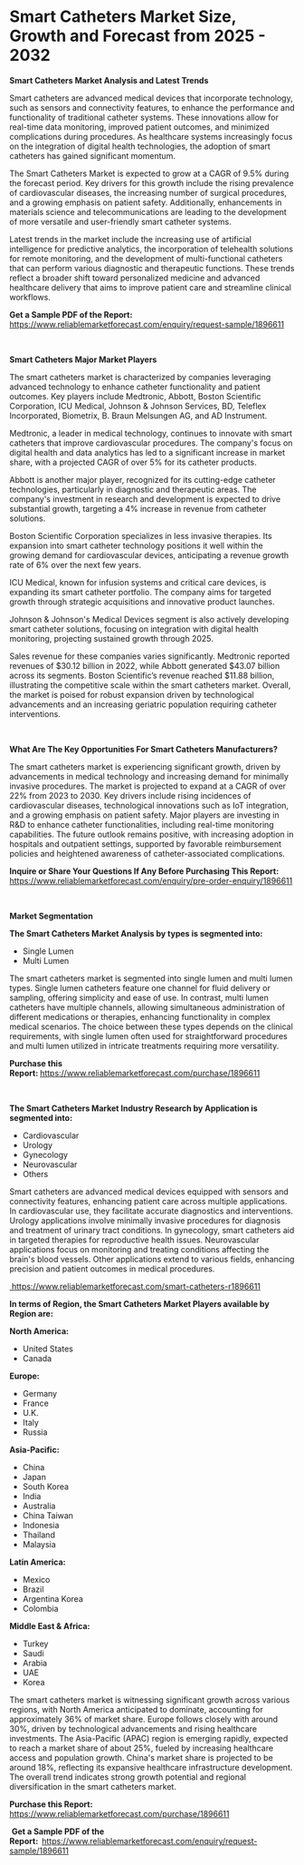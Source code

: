 <p><h1>Smart Catheters Market Size, Growth and Forecast from 2025 - 2032</h1></p><p><strong>Smart Catheters Market Analysis and Latest Trends</strong></p>
<p><p>Smart catheters are advanced medical devices that incorporate technology, such as sensors and connectivity features, to enhance the performance and functionality of traditional catheter systems. These innovations allow for real-time data monitoring, improved patient outcomes, and minimized complications during procedures. As healthcare systems increasingly focus on the integration of digital health technologies, the adoption of smart catheters has gained significant momentum.</p><p>The Smart Catheters Market is expected to grow at a CAGR of 9.5% during the forecast period. Key drivers for this growth include the rising prevalence of cardiovascular diseases, the increasing number of surgical procedures, and a growing emphasis on patient safety. Additionally, enhancements in materials science and telecommunications are leading to the development of more versatile and user-friendly smart catheter systems.</p><p>Latest trends in the market include the increasing use of artificial intelligence for predictive analytics, the incorporation of telehealth solutions for remote monitoring, and the development of multi-functional catheters that can perform various diagnostic and therapeutic functions. These trends reflect a broader shift toward personalized medicine and advanced healthcare delivery that aims to improve patient care and streamline clinical workflows.</p></p>
<p><strong>Get a Sample PDF of the Report:&nbsp;</strong> <a href="https://www.reliablemarketforecast.com/enquiry/request-sample/1896611?utm_campaign=3382&utm_medium=2&utm_source=Github&utm_content=ia&utm_term=13042025&utm_id=smart-catheters">https://www.reliablemarketforecast.com/enquiry/request-sample/1896611</a></p>
<p>&nbsp;</p>
<p><strong>Smart Catheters Major Market Players</strong></p>
<p><p>The smart catheters market is characterized by companies leveraging advanced technology to enhance catheter functionality and patient outcomes. Key players include Medtronic, Abbott, Boston Scientific Corporation, ICU Medical, Johnson & Johnson Services, BD, Teleflex Incorporated, Biometrix, B. Braun Melsungen AG, and AD Instrument.</p><p>Medtronic, a leader in medical technology, continues to innovate with smart catheters that improve cardiovascular procedures. The company's focus on digital health and data analytics has led to a significant increase in market share, with a projected CAGR of over 5% for its catheter products.</p><p>Abbott is another major player, recognized for its cutting-edge catheter technologies, particularly in diagnostic and therapeutic areas. The company's investment in research and development is expected to drive substantial growth, targeting a 4% increase in revenue from catheter solutions.</p><p>Boston Scientific Corporation specializes in less invasive therapies. Its expansion into smart catheter technology positions it well within the growing demand for cardiovascular devices, anticipating a revenue growth rate of 6% over the next few years.</p><p>ICU Medical, known for infusion systems and critical care devices, is expanding its smart catheter portfolio. The company aims for targeted growth through strategic acquisitions and innovative product launches.</p><p>Johnson & Johnson's Medical Devices segment is also actively developing smart catheter solutions, focusing on integration with digital health monitoring, projecting sustained growth through 2025.</p><p>Sales revenue for these companies varies significantly. Medtronic reported revenues of $30.12 billion in 2022, while Abbott generated $43.07 billion across its segments. Boston Scientific’s revenue reached $11.88 billion, illustrating the competitive scale within the smart catheters market. Overall, the market is poised for robust expansion driven by technological advancements and an increasing geriatric population requiring catheter interventions.</p></p>
<p>&nbsp;</p>
<p><strong>What Are The Key Opportunities For Smart Catheters Manufacturers?</strong></p>
<p><p>The smart catheters market is experiencing significant growth, driven by advancements in medical technology and increasing demand for minimally invasive procedures. The market is projected to expand at a CAGR of over 22% from 2023 to 2030. Key drivers include rising incidences of cardiovascular diseases, technological innovations such as IoT integration, and a growing emphasis on patient safety. Major players are investing in R&D to enhance catheter functionalities, including real-time monitoring capabilities. The future outlook remains positive, with increasing adoption in hospitals and outpatient settings, supported by favorable reimbursement policies and heightened awareness of catheter-associated complications.</p></p>
<p><strong>Inquire or Share Your Questions If Any Before Purchasing This Report:</strong> <a href="https://www.reliablemarketforecast.com/enquiry/pre-order-enquiry/1896611?utm_campaign=3382&utm_medium=2&utm_source=Github&utm_content=ia&utm_term=13042025&utm_id=smart-catheters">https://www.reliablemarketforecast.com/enquiry/pre-order-enquiry/1896611</a></p>
<p>&nbsp;</p>
<p><strong>Market Segmentation</strong></p>
<p><strong>The Smart Catheters Market Analysis by types is segmented into:</strong></p>
<p><ul><li>Single Lumen</li><li>Multi Lumen</li></ul></p>
<p><p>The smart catheters market is segmented into single lumen and multi lumen types. Single lumen catheters feature one channel for fluid delivery or sampling, offering simplicity and ease of use. In contrast, multi lumen catheters have multiple channels, allowing simultaneous administration of different medications or therapies, enhancing functionality in complex medical scenarios. The choice between these types depends on the clinical requirements, with single lumen often used for straightforward procedures and multi lumen utilized in intricate treatments requiring more versatility.</p></p>
<p><strong>Purchase this Report:&nbsp;</strong><a href="https://www.reliablemarketforecast.com/purchase/1896611?utm_campaign=3382&utm_medium=2&utm_source=Github&utm_content=ia&utm_term=13042025&utm_id=smart-catheters">https://www.reliablemarketforecast.com/purchase/1896611</a></p>
<p>&nbsp;</p>
<p><strong>The Smart Catheters Market Industry Research by Application is segmented into:</strong></p>
<p><ul><li>Cardiovascular</li><li>Urology</li><li>Gynecology</li><li>Neurovascular</li><li>Others</li></ul></p>
<p><p>Smart catheters are advanced medical devices equipped with sensors and connectivity features, enhancing patient care across multiple applications. In cardiovascular use, they facilitate accurate diagnostics and interventions. Urology applications involve minimally invasive procedures for diagnosis and treatment of urinary tract conditions. In gynecology, smart catheters aid in targeted therapies for reproductive health issues. Neurovascular applications focus on monitoring and treating conditions affecting the brain's blood vessels. Other applications extend to various fields, enhancing precision and patient outcomes in medical procedures.</p></p>
<p><a href="https://www.reliablemarketforecast.com/smart-catheters-r1896611?utm_campaign=3382&utm_medium=2&utm_source=Github&utm_content=ia&utm_term=13042025&utm_id=smart-catheters">&nbsp;https://www.reliablemarketforecast.com/smart-catheters-r1896611</a></p>
<p><strong>In terms of Region, the Smart Catheters Market Players available by Region are:</strong></p>
<p>
    <p> <strong> North America: </strong>
        <ul>
            <li>United States</li>
            <li>Canada</li>
        </ul>
        </p> 
    <p> <strong> Europe: </strong>
        <ul>
            <li>Germany</li>
            <li>France</li>
            <li>U.K.</li>
            <li>Italy</li>
            <li>Russia</li>
        </ul>
        </p> 
    <p> <strong> Asia-Pacific: </strong>
        <ul>
            <li>China</li>
            <li>Japan</li>
            <li>South Korea</li>
            <li>India</li>
            <li>Australia</li>
            <li>China Taiwan</li>
            <li>Indonesia</li>
            <li>Thailand</li>
            <li>Malaysia</li>
        </ul>
        </p> 
    <p> <strong> Latin America: </strong>
        <ul>
            <li>Mexico</li>
            <li>Brazil</li>
            <li>Argentina Korea</li>
            <li>Colombia</li>
        </ul>
        </p> 
    <p> <strong> Middle East & Africa: </strong>
        <ul>
            <li>Turkey</li>
            <li>Saudi</li>
            <li>Arabia</li>
            <li>UAE</li>
            <li>Korea</li>
        </ul>
    </p>
    </p>
<p><p>The smart catheters market is witnessing significant growth across various regions, with North America anticipated to dominate, accounting for approximately 36% of market share. Europe follows closely with around 30%, driven by technological advancements and rising healthcare investments. The Asia-Pacific (APAC) region is emerging rapidly, expected to reach a market share of about 25%, fueled by increasing healthcare access and population growth. China's market share is projected to be around 18%, reflecting its expansive healthcare infrastructure development. The overall trend indicates strong growth potential and regional diversification in the smart catheters market.</p></p>
<p><strong>Purchase this Report: </strong><a href="https://www.reliablemarketforecast.com/purchase/1896611?utm_campaign=3382&utm_medium=2&utm_source=Github&utm_content=ia&utm_term=13042025&utm_id=smart-catheters">https://www.reliablemarketforecast.com/purchase/1896611</a></p>
<p>&nbsp;<strong>Get a Sample PDF of the Report:&nbsp;&nbsp;</strong><a href="https://www.reliablemarketforecast.com/enquiry/request-sample/1896611?utm_campaign=3382&utm_medium=2&utm_source=Github&utm_content=ia&utm_term=13042025&utm_id=smart-catheters">https://www.reliablemarketforecast.com/enquiry/request-sample/1896611</a></p>
<p><strong></strong></p>
<p><p></p><p></p><p></p></p>